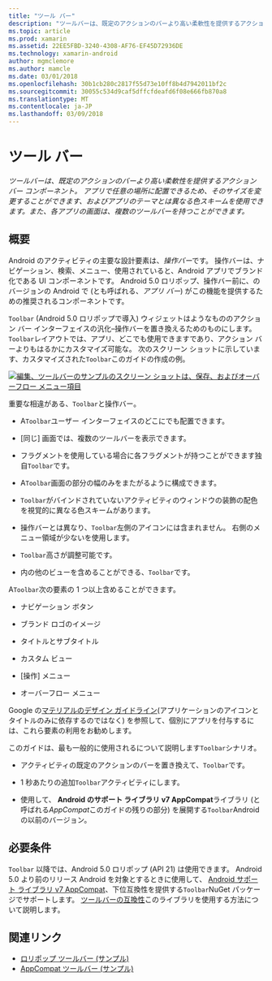 ```yaml
---
title: "ツール バー"
description: "ツールバーは、既定のアクションのバーより高い柔軟性を提供するアクション バー コンポーネント。 アプリで任意の場所に配置できるため、そのサイズを変更することができます、およびアプリのテーマとは異なる色スキームを使用できます。 また、各アプリの画面は、複数のツールバーを持つことができます。"
ms.topic: article
ms.prod: xamarin
ms.assetid: 22EE5FBD-3240-4308-AF76-EF45D72936DE
ms.technology: xamarin-android
author: mgmclemore
ms.author: mamcle
ms.date: 03/01/2018
ms.openlocfilehash: 30b1cb280c2817f55d73e10ff8b4d7942011bf2c
ms.sourcegitcommit: 30055c534d9caf5dffcfdeafd6f08e666fb870a8
ms.translationtype: MT
ms.contentlocale: ja-JP
ms.lasthandoff: 03/09/2018
---
```

# <a name="toolbar"></a>ツール バー

_ツールバーは、既定のアクションのバーより高い柔軟性を提供するアクション バー コンポーネント。 アプリで任意の場所に配置できるため、そのサイズを変更することができます、およびアプリのテーマとは異なる色スキームを使用できます。また、各アプリの画面は、複数のツールバーを持つことができます。_

 
## <a name="overview"></a>概要

Android のアクティビティの主要な設計要素は、*操作バー*です。 操作バーは、ナビゲーション、検索、メニュー、使用されていると、Android アプリでブランド化である UI コンポーネントです。 Android 5.0 ロリポップ、操作バー前に、のバージョンの Android で (とも呼ばれる、*アプリ バー*) がこの機能を提供するための推奨されるコンポーネントです。 

`Toolbar` (Android 5.0 ロリポップで導入) ウィジェットはようなもののアクション バー インターフェイスの汎化&ndash;操作バーを置き換えるためのものにします。 `Toolbar`レイアウトでは、アプリ、どこでも使用できますであり、アクション バーよりもはるかにカスタマイズ可能な。 次のスクリーン ショットに示しています、カスタマイズされた`Toolbar`このガイドの作成の例。 

[![編集、ツールバーのサンプルのスクリーン ショットは、保存、およびオーバーフロー メニュー項目](images/01-toolbar-sml.png)](images/01-toolbar.png#lightbox)

重要な相違がある、`Toolbar`と操作バー。 

-   A`Toolbar`ユーザー インターフェイスのどこにでも配置できます。

-   [同じ] 画面では、複数のツールバーを表示できます。

-   フラグメントを使用している場合に各フラグメントが持つことができます独自`Toolbar`です。 

-   A`Toolbar`画面の部分の幅のみをまたがるように構成できます。 

-   `Toolbar`がバインドされていないアクティビティのウィンドウの装飾の配色を視覚的に異なる色スキームがあります。 

-   操作バーとは異なり、`Toolbar`左側のアイコンには含まれません。 右側のメニュー領域が少ないを使用します。 

-   `Toolbar`高さが調整可能です。 

-   内の他のビューを含めることができる、`Toolbar`です。 

A`Toolbar`次の要素の 1 つ以上含めることができます。 

-   ナビゲーション ボタン

-   ブランド ロゴのイメージ

-   タイトルとサブタイトル

-   カスタム ビュー

-   [操作] メニュー

-   オーバーフロー メニュー

Google の[マテリアルのデザイン ガイドライン](https://material.google.com/)(アプリケーションのアイコンとタイトルのみに依存するのではなく) を参照して、個別にアプリを付与するには、これら要素の利用をお勧めします。 

このガイドは、最も一般的に使用されるについて説明します`Toolbar`シナリオ。

-   アクティビティの既定のアクションのバーを置き換えて、`Toolbar`です。 

-   1 秒あたりの追加`Toolbar`アクティビティにします。

-   使用して、 **Android のサポート ライブラリ v7 AppCompat**ライブラリ (と呼ばれる*AppCompat*このガイドの残りの部分) を展開する`Toolbar`Android の以前のバージョン。 

 
 
## <a name="requirements"></a>必要条件

`Toolbar` 以降では、Android 5.0 ロリポップ (API 21) は使用できます。 Android 5.0 より前のリリース Android を対象とするときに使用して、 [Android サポート ライブラリ v7 AppCompat](https://www.nuget.org/packages/Xamarin.Android.Support.v7.AppCompat/)、下位互換性を提供する`Toolbar`NuGet パッケージでサポートします。 
[ツールバーの互換性](~/android/user-interface/controls/tool-bar/toolbar-compatibility.md)このライブラリを使用する方法について説明します。 




## <a name="related-links"></a>関連リンク

- [ロリポップ ツールバー (サンプル)](https://developer.xamarin.com/samples/monodroid/android5.0/Toolbar/)
- [AppCompat ツールバー (サンプル)](https://developer.xamarin.com/samples/monodroid/Supportv7/AppCompat/Toolbar/)
